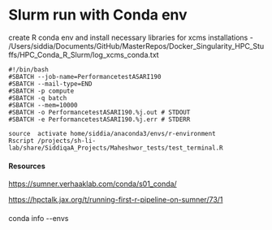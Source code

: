 # Slurm run with Conda env

create R conda env and install necessary libraries for xcms installations - /Users/siddia/Documents/GitHub/MasterRepos/Docker_Singularity_HPC_Stuffs/HPC_Conda_R_Slurm/log_xcms_conda.txt

```
#!/bin/bash
#SBATCH --job-name=PerformancetestASARI190
#SBATCH --mail-type=END
#SBATCH -p compute
#SBATCH -q batch
#SBATCH --mem=10000
#SBATCH -o PerformancetestASARI190.%j.out # STDOUT
#SBATCH -e PerformancetestASARI190.%j.err # STDERR

source  activate home/siddia/anaconda3/envs/r-environment
Rscript /projects/sh-li-lab/share/SiddiqaA_Projects/Maheshwor_tests/test_terminal.R

```

#### Resources

https://sumner.verhaaklab.com/conda/s01_conda/


https://hpctalk.jax.org/t/running-first-r-pipeline-on-sumner/73/1


####

conda info --envs
